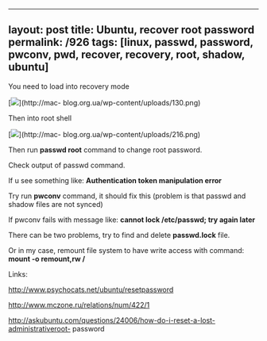 ---
layout: post
title: Ubuntu, recover root password
permalink: /926
tags: [linux, passwd, password, pwconv, pwd, recover, recovery, root, shadow, ubuntu]
----

You need to load into recovery mode


[![](http://mac-blog.org.ua/wp-content/uploads/130-300x197.png)](http://mac-
blog.org.ua/wp-content/uploads/130.png)


Then into root shell


[![](http://mac-blog.org.ua/wp-content/uploads/216-300x124.png)](http://mac-
blog.org.ua/wp-content/uploads/216.png)


Then run **passwd root** command to change root password.


Check output of passwd command.


If u see something like: **Authentication token manipulation error**


Try run **pwconv** command, it should fix this (problem is that passwd and
shadow files are not synced)


If pwconv fails with message like: **cannot lock /etc/passwd; try again
later**


There can be two problems, try to find and delete **passwd.lock** file.


Or in my case, remount file system to have write access with command: **mount
-o remount,rw /**


Links:


http://www.psychocats.net/ubuntu/resetpassword


http://www.mczone.ru/relations/num/422/1


http://askubuntu.com/questions/24006/how-do-i-reset-a-lost-administrativeroot-
password






